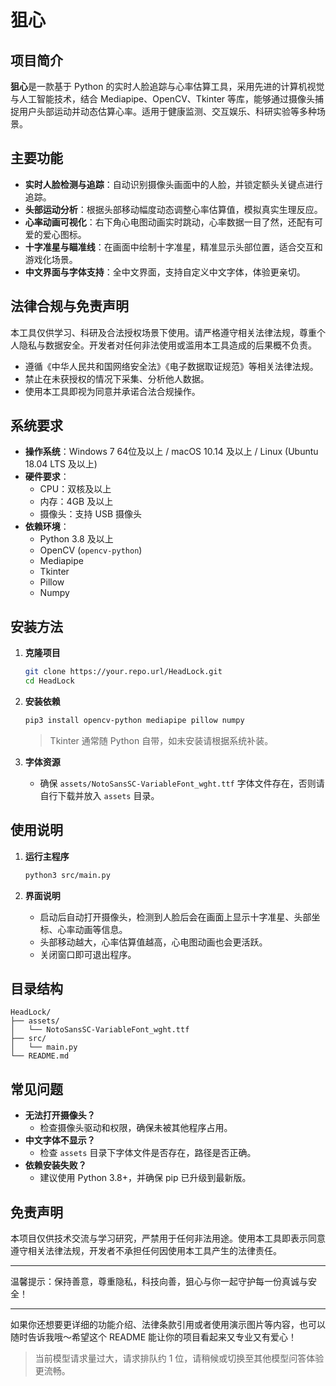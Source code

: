 # 狙心

## 项目简介

**狙心**是一款基于 Python 的实时人脸追踪与心率估算工具，采用先进的计算机视觉与人工智能技术，结合 Mediapipe、OpenCV、Tkinter 等库，能够通过摄像头捕捉用户头部运动并动态估算心率。适用于健康监测、交互娱乐、科研实验等多种场景。

## 主要功能

- **实时人脸检测与追踪**：自动识别摄像头画面中的人脸，并锁定额头关键点进行追踪。
- **头部运动分析**：根据头部移动幅度动态调整心率估算值，模拟真实生理反应。
- **心率动画可视化**：右下角心电图动画实时跳动，心率数据一目了然，还配有可爱的爱心图标。
- **十字准星与瞄准线**：在画面中绘制十字准星，精准显示头部位置，适合交互和游戏化场景。
- **中文界面与字体支持**：全中文界面，支持自定义中文字体，体验更亲切。

## 法律合规与免责声明

本工具仅供学习、科研及合法授权场景下使用。请严格遵守相关法律法规，尊重个人隐私与数据安全。开发者对任何非法使用或滥用本工具造成的后果概不负责。

- 遵循《中华人民共和国网络安全法》《电子数据取证规范》等相关法律法规。
- 禁止在未获授权的情况下采集、分析他人数据。
- 使用本工具即视为同意并承诺合法合规操作。

## 系统要求

- **操作系统**：Windows 7 64位及以上 / macOS 10.14 及以上 / Linux (Ubuntu 18.04 LTS 及以上)
- **硬件要求**：
  - CPU：双核及以上
  - 内存：4GB 及以上
  - 摄像头：支持 USB 摄像头
- **依赖环境**：
  - Python 3.8 及以上
  - OpenCV (`opencv-python`)
  - Mediapipe
  - Tkinter
  - Pillow
  - Numpy

## 安装方法

1. **克隆项目**
   ```bash
   git clone https://your.repo.url/HeadLock.git
   cd HeadLock
   ```

2. **安装依赖**

   ```bash
   pip3 install opencv-python mediapipe pillow numpy
   ```

   > Tkinter 通常随 Python 自带，如未安装请根据系统补装。

3. **字体资源**
   - 确保 `assets/NotoSansSC-VariableFont_wght.ttf` 字体文件存在，否则请自行下载并放入 `assets` 目录。

## 使用说明

1. **运行主程序**

   ```bash
   python3 src/main.py
   ```

2. **界面说明**
   - 启动后自动打开摄像头，检测到人脸后会在画面上显示十字准星、头部坐标、心率动画等信息。
   - 头部移动越大，心率估算值越高，心电图动画也会更活跃。
   - 关闭窗口即可退出程序。

## 目录结构

```
HeadLock/
├── assets/
│   └── NotoSansSC-VariableFont_wght.ttf
├── src/
│   └── main.py
└── README.md
```

## 常见问题

- **无法打开摄像头？**
  - 检查摄像头驱动和权限，确保未被其他程序占用。
- **中文字体不显示？**
  - 检查 `assets` 目录下字体文件是否存在，路径是否正确。
- **依赖安装失败？**
  - 建议使用 Python 3.8+，并确保 pip 已升级到最新版。

## 免责声明

本项目仅供技术交流与学习研究，严禁用于任何非法用途。使用本工具即表示同意遵守相关法律法规，开发者不承担任何因使用本工具产生的法律责任。

---

温馨提示：保持善意，尊重隐私，科技向善，狙心与你一起守护每一份真诚与安全！

---

如果你还想要更详细的功能介绍、法律条款引用或者使用演示图片等内容，也可以随时告诉我哦～希望这个 README 能让你的项目看起来又专业又有爱心！
>当前模型请求量过大，请求排队约 1 位，请稍候或切换至其他模型问答体验更流畅。